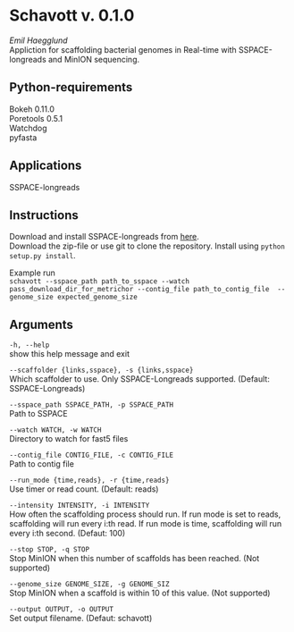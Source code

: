 Schavott v. 0.1.0
========
*Emil Haegglund*  
Appliction for scaffolding bacterial genomes in Real-time with SSPACE-longreads
and MinION sequencing.

Python-requirements
-------------
Bokeh 0.11.0  
Poretools 0.5.1  
Watchdog  
pyfasta  

Applications
-------------
SSPACE-longreads  

Instructions
------------
Download and install SSPACE-longreads from [here](http://www.baseclear.com/genomics/bioinformatics/basetools/SSPACE-longread).  
Download the zip-file or use git to clone the repository. Install using `python setup.py install`.

Example run  
`schavott --sspace_path path_to_sspace --watch pass_download_dir_for_metrichor --contig_file path_to_contig_file  --genome_size expected_genome_size`

Arguments
---------
  `-h, --help`  
  show this help message and exit
    
  `--scaffolder {links,sspace}, -s {links,sspace}`  
 Which scaffolder to use. Only SSPACE-Longreads supported. (Default: SSPACE-Longreads)  
   
  `--sspace_path SSPACE_PATH, -p SSPACE_PATH `  
Path to SSPACE  
  
  `--watch WATCH, -w WATCH`  
Directory to watch for fast5 files  
  
`--contig_file CONTIG_FILE, -c CONTIG_FILE`  
Path to contig file  
  
`--run_mode {time,reads}, -r {time,reads}`  
Use timer or read count. (Default: reads)  
  
`--intensity INTENSITY, -i INTENSITY`  
How often the scaffolding process should run. If run mode is set to reads, scaffolding will run every i:th read. If run mode is time, scaffolding will run every i:th second. (Defaut: 100)  
  
`--stop STOP, -q STOP`  
Stop MinION when this number of scaffolds has been reached. (Not supported)  
    
`--genome_size GENOME_SIZE, -g GENOME_SIZ`  
Stop MinION when a scaffold is within 10 of this value. (Not supported)  
    
`--output OUTPUT, -o OUTPUT`  
Set output filename. (Defaut: schavott)  
